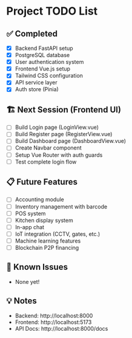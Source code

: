 # Project TODO List

## ✅ Completed
- [x] Backend FastAPI setup
- [x] PostgreSQL database
- [x] User authentication system
- [x] Frontend Vue.js setup
- [x] Tailwind CSS configuration
- [x] API service layer
- [x] Auth store (Pinia)

## 🏗️ Next Session (Frontend UI)
- [ ] Build Login page (LoginView.vue)
- [ ] Build Register page (RegisterView.vue)
- [ ] Build Dashboard page (DashboardView.vue)
- [ ] Create Navbar component
- [ ] Setup Vue Router with auth guards
- [ ] Test complete login flow

## 📋 Future Features
- [ ] Accounting module
- [ ] Inventory management with barcode
- [ ] POS system
- [ ] Kitchen display system
- [ ] In-app chat
- [ ] IoT integration (CCTV, gates, etc.)
- [ ] Machine learning features
- [ ] Blockchain P2P financing

## 🐛 Known Issues
- None yet!

## 💡 Notes
- Backend: http://localhost:8000
- Frontend: http://localhost:5173
- API Docs: http://localhost:8000/docs
